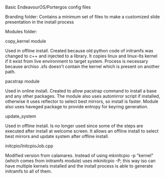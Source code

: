 Basic EndeavourOS/Portergos config files

Branding folder:
Contains a minimum set of files to make a customized slide presentation in the install process

Modules folder:


copy_kernel module

Used in offline install. Created because old python code of initramfs was changed to c++ and injected to a library. 
It copies linux and linux-lts kernel if it exist from live environment to target system. Process is necessary because archiso .sfs doesn't contain the kernel which is present on another path.


pacstrap module

Used in online install. Created to allow pacstrap command to install a base and any other packages. The module also uses automirror script if installed, otherwise it uses reflector to select best mirrors, so install is faster.
Module also uses haveged package to provide entropy for keyring generation.


update_system

Used in offline install. Is no longer used since some of the steps are executed after install at welcome screen. It allows an offline install to select best mirrors and update system after offline install.


initcpio/InitcpioJob.cpp

Modified version from calamares. Instead of using mkinitcpio -p "kernel" (which comes from initramfs module) uses mkinitcpio -P; this way iso can have multiple kernels installed and the install process is able to generate initramfs to all of them.
